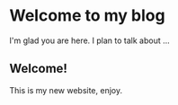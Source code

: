 # Welcome to my blog

I'm glad you are here. I plan to talk about ...

## Welcome!
This is my new website, enjoy.
